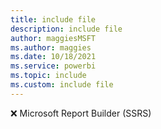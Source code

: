 ```yaml
---
title: include file
description: include file
author: maggiesMSFT
ms.author: maggies
ms.date: 10/18/2021
ms.service: powerbi
ms.topic: include
ms.custom: include file
---
```


❌&nbsp;Microsoft&nbsp;Report&nbsp;Builder&nbsp;(SSRS)
